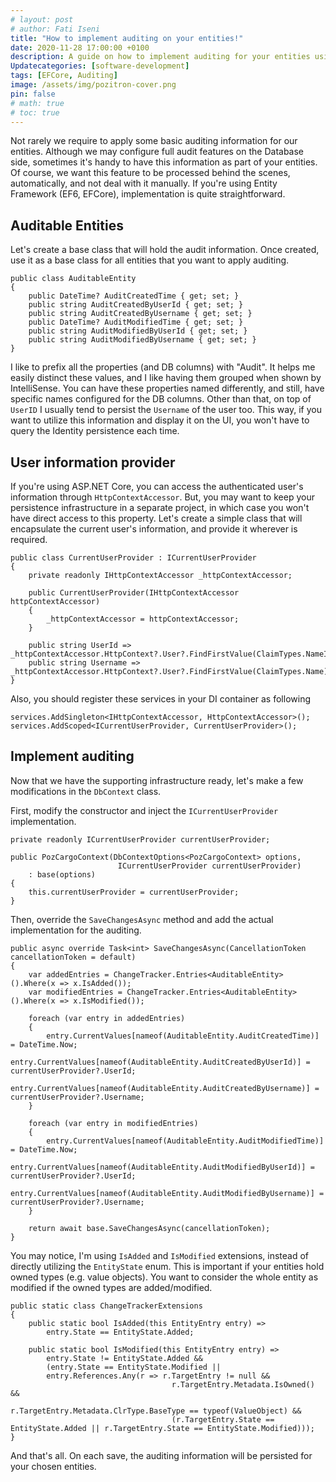 ```yaml
---
# layout: post
# author: Fati Iseni
title: "How to implement auditing on your entities!"
date: 2020-11-28 17:00:00 +0100
description: A guide on how to implement auditing for your entities using Entity Framework.
Updatecategories: [software-development]
tags: [EFCore, Auditing]
image: /assets/img/pozitron-cover.png
pin: false
# math: true
# toc: true
---
```

Not rarely we require to apply some basic auditing information for our entities. Although we may configure full audit features on the Database side, sometimes it's handy to have this information as part of your entities.
Of course, we want this feature to be processed behind the scenes, automatically, and not deal with it manually. If you're using Entity Framework (EF6, EFCore), implementation is quite straightforward.

## Auditable Entities

Let's create a base class that will hold the audit information. Once created, use it as a base class for all entities that you want to apply auditing.

```
public class AuditableEntity
{
    public DateTime? AuditCreatedTime { get; set; }
    public string AuditCreatedByUserId { get; set; }
    public string AuditCreatedByUsername { get; set; }
    public DateTime? AuditModifiedTime { get; set; }
    public string AuditModifiedByUserId { get; set; }
    public string AuditModifiedByUsername { get; set; }
}
```

I like to prefix all the properties (and DB columns) with "Audit". It helps me easily distinct these values, and I like having them grouped when shown by IntelliSense. You can have these properties named differently, and still, have specific names configured for the DB columns.
Other than that, on top of `UserID` I usually tend to persist the `Username` of the user too. This way, if you want to utilize this information and display it on the UI, you won't have to query the Identity persistence each time.

## User information provider

If you're using ASP.NET Core, you can access the authenticated user's information through `HttpContextAccessor`. But, you may want to keep your persistence infrastructure in a separate project, in which case you won't have direct access to this property.
Let's create a simple class that will encapsulate the current user's information, and provide it wherever is required.

```
public class CurrentUserProvider : ICurrentUserProvider
{
    private readonly IHttpContextAccessor _httpContextAccessor;

    public CurrentUserProvider(IHttpContextAccessor httpContextAccessor)
    {
        _httpContextAccessor = httpContextAccessor;
    }

    public string UserId => _httpContextAccessor.HttpContext?.User?.FindFirstValue(ClaimTypes.NameIdentifier);
    public string Username => _httpContextAccessor.HttpContext?.User?.FindFirstValue(ClaimTypes.Name);
}
```

Also, you should register these services in your DI container as following

```
services.AddSingleton<IHttpContextAccessor, HttpContextAccessor>();
services.AddScoped<ICurrentUserProvider, CurrentUserProvider>();
```

## Implement auditing

Now that we have the supporting infrastructure ready, let's make a few modifications in the `DbContext` class.

First, modify the constructor and inject the `ICurrentUserProvider` implementation.

```
private readonly ICurrentUserProvider currentUserProvider;

public PozCargoContext(DbContextOptions<PozCargoContext> options,
                        ICurrentUserProvider currentUserProvider)
    : base(options)
{
    this.currentUserProvider = currentUserProvider;
}
```

Then, override the `SaveChangesAsync` method and add the actual implementation for the auditing.

```
public async override Task<int> SaveChangesAsync(CancellationToken cancellationToken = default)
{
    var addedEntries = ChangeTracker.Entries<AuditableEntity>().Where(x => x.IsAdded());
    var modifiedEntries = ChangeTracker.Entries<AuditableEntity>().Where(x => x.IsModified());

    foreach (var entry in addedEntries)
    {
        entry.CurrentValues[nameof(AuditableEntity.AuditCreatedTime)] = DateTime.Now;
        entry.CurrentValues[nameof(AuditableEntity.AuditCreatedByUserId)] = currentUserProvider?.UserId;
        entry.CurrentValues[nameof(AuditableEntity.AuditCreatedByUsername)] = currentUserProvider?.Username;
    }

    foreach (var entry in modifiedEntries)
    {
        entry.CurrentValues[nameof(AuditableEntity.AuditModifiedTime)] = DateTime.Now;
        entry.CurrentValues[nameof(AuditableEntity.AuditModifiedByUserId)] = currentUserProvider?.UserId;
        entry.CurrentValues[nameof(AuditableEntity.AuditModifiedByUsername)] = currentUserProvider?.Username;
    }

    return await base.SaveChangesAsync(cancellationToken);
}
```

You may notice, I'm using `IsAdded` and `IsModified` extensions, instead of directly utilizing the `EntityState` enum. This is important if your entities hold owned types (e.g. value objects). You want to consider the whole entity as modified if the owned types are added/modified.

```
public static class ChangeTrackerExtensions
{
    public static bool IsAdded(this EntityEntry entry) =>
        entry.State == EntityState.Added;

    public static bool IsModified(this EntityEntry entry) =>
        entry.State != EntityState.Added &&
        (entry.State == EntityState.Modified ||
        entry.References.Any(r => r.TargetEntry != null && 
                                    r.TargetEntry.Metadata.IsOwned() && 
                                    r.TargetEntry.Metadata.ClrType.BaseType == typeof(ValueObject) &&
                                    (r.TargetEntry.State == EntityState.Added || r.TargetEntry.State == EntityState.Modified)));
}
```

And that's all. On each save, the auditing information will be persisted for your chosen entities.